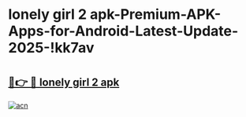 # lonely girl 2 apk-Premium-APK-Apps-for-Android-Latest-Update-2025-!kk7av

# <h2><a href="https://googleone.com">🔗👉 🔴 lonely girl 2 apk</a></h2>

[![acn](https://github.com/user-attachments/assets/0f9c940e-d8b0-45ae-aac7-cd30a18b3e1c)](https://googleone.com)


